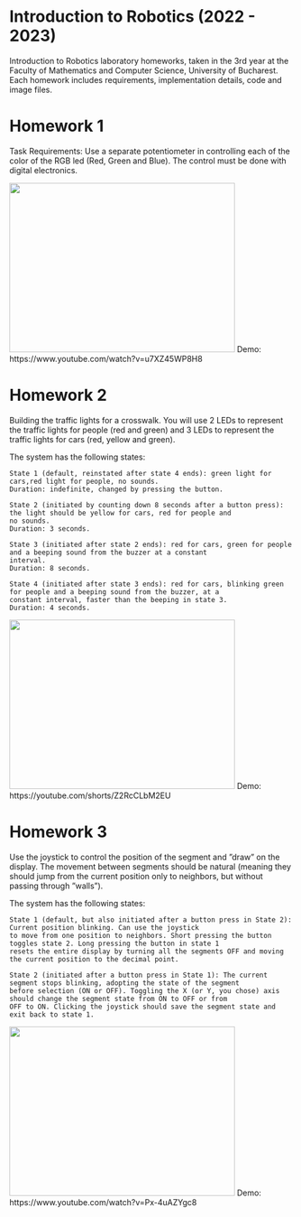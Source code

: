 # Introduction to Robotics (2022 - 2023)
  Introduction to Robotics laboratory homeworks, taken in the 3rd year at the Faculty of Mathematics and Computer Science, University of Bucharest. Each homework includes requirements, implementation details, code and image files.

# Homework 1
  Task Requirements: Use a separate potentiometer in controlling each of the color of the RGB led (Red, Green and Blue). The control must be done with digital electronics.
  
<img src="https://user-images.githubusercontent.com/74547133/197804710-96688d40-147e-4db0-ab61-77dccf75a077.jpeg" width="400" height="300">
Demo: https://www.youtube.com/watch?v=u7XZ45WP8H8

# Homework 2

Building the traffic lights for a crosswalk. You will use 2 LEDs to represent the traffic lights for people (red and green)
and 3 LEDs to represent the traffic lights for cars (red, yellow and green). 

The system has the following states:

    State 1 (default, reinstated after state 4 ends): green light for cars,red light for people, no sounds. 
    Duration: indefinite, changed by pressing the button.

    State 2 (initiated by counting down 8 seconds after a button press): the light should be yellow for cars, red for people and
    no sounds. 
    Duration: 3 seconds.

    State 3 (initiated after state 2 ends): red for cars, green for people and a beeping sound from the buzzer at a constant 
    interval. 
    Duration: 8 seconds.

    State 4 (initiated after state 3 ends): red for cars, blinking green for people and a beeping sound from the buzzer, at a 
    constant interval, faster than the beeping in state 3. 
    Duration: 4 seconds.
    
<img src="https://user-images.githubusercontent.com/74547133/199234802-aa1ede86-6fc7-471f-af69-f7f68e91383f.jpeg" width="400" height="300">
Demo: https://youtube.com/shorts/Z2RcCLbM2EU

# Homework 3
Use the joystick to control the position of the segment and ”draw” on the display. The movement between segments
should be natural (meaning they should jump from the current position only to neighbors, but without passing through ”walls”).

The system has the following states:

    State 1 (default, but also initiated after a button press in State 2): Current position blinking. Can use the joystick
    to move from one position to neighbors. Short pressing the button toggles state 2. Long pressing the button in state 1
    resets the entire display by turning all the segments OFF and moving the current position to the decimal point.
    
    State 2 (initiated after a button press in State 1): The current segment stops blinking, adopting the state of the segment
    before selection (ON or OFF). Toggling the X (or Y, you chose) axis should change the segment state from ON to OFF or from
    OFF to ON. Clicking the joystick should save the segment state and exit back to state 1.

<img src="https://user-images.githubusercontent.com/74547133/200623935-c3172aa8-6c11-4ee9-9c1e-598a3790348c.jpeg" width="400" height="300">
Demo: https://www.youtube.com/watch?v=Px-4uAZYgc8


